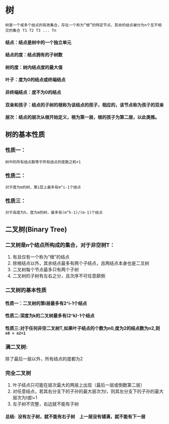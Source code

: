 # 树
```
树是一个或多个结点的有效集合，存在一个称为“根”的特定节点，其余的结点被分为n个互不相交的集合 T1 T2 T3 ... Tn
```
#### 结点：结点是树中的一个独立单元
#### 结点的度：结点拥有的子树数
#### 树的度：树内结点度的最大值
#### 叶子：度为0的结点或终端结点
#### 非终端结点：度不为0的结点
#### 双亲和孩子：结点的子树的根称为该结点的孩子，相应的，该节点称为孩子的双亲
#### 层次：结点的层次从根开始定义，根为第一层，根的孩子为第二层，以此类推。 

## 树的基本性质
### 性质一：
    树中的所有结点数等于所有结点的度数之和+1
### 性质二：
    对于度为m的树，第i层上最多有m^i-1个结点
### 性质三：
    对于高度为h，度为m的树，最多有(m^h-1)/(m-1)个结点
## 二叉树(Binary Tree)
### 二叉树是n个结点所构成的集合，对于非空树T：
1.  有且仅有一个称为“根”的结点
2.  除根结点以外，其余结点最多有两个子结点，且两结点本身也是二叉树
3.  二叉树每个节点最多只有两个子树
4.  二叉树的子树有左右之分，且次序不可任意颠倒

### 二叉树的基本性质
#### 性质一：二叉树的第i层最多有2^i-1个结点
#### 性质二:深度为k的二叉树最多有(2^k)-1个结点
#### 性质三:对于任何非空二叉树T,如果叶子结点的个数为n0,度为2的结点数为n2,则`n0 = n2+1`
### 满二叉树:
除了最后一层以外，所有结点的度都为2
### 完全二叉树
1. 叶子结点只可能在层次最大的两层上出现（最后一层或倒数第二层）
2. 对任意结点，若其右分支下的子孙的最大层次为l，则其左分支下的子孙的最大层次为l或l+1
3. 左子树不完整，右边就不能有子树
#### 总结:&ensp;没有左子树，就不能有右子树&emsp;上一层没有铺满，就不能有下一层 
